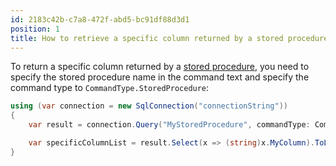 ```yaml
---
id: 2183c42b-c7a8-472f-abd5-bc91df88d3d1
position: 1
title: How to retrieve a specific column returned by a stored procedure in Dapper?
---
```


To return a specific column returned by a [stored procedure](/stored-procedures), you need to specify the stored procedure name in the command text and specify the command type to `CommandType.StoredProcedure`:

```csharp
using (var connection = new SqlConnection("connectionString"))
{
    var result = connection.Query("MyStoredProcedure", commandType: CommandType.StoredProcedure).ToList();

    var specificColumnList = result.Select(x => (string)x.MyColumn).ToList();
}
```